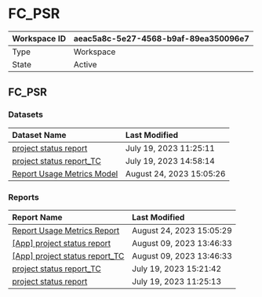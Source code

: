 



# FC_PSR

|Workspace ID|aeac5a8c-5e27-4568-b9af-89ea350096e7|
| :--- | :--- |
|Type|Workspace|
|State|Active|

## FC_PSR

### Datasets

|Dataset Name|Last Modified|
| :--- | :--- |
|[project status report](../Datasets/project-status-report.md)|July 19, 2023 11:25:11|
|[project status report_TC](../Datasets/project-status-report_TC.md)|July 19, 2023 14:58:14|
|[Report Usage Metrics Model](../Datasets/Report-Usage-Metrics-Model.md)|August 24, 2023 15:05:26|

### Reports

|Report Name|Last Modified|
| :--- | :--- |
|[Report Usage Metrics Report](../Reports/Report-Usage-Metrics-Report.md)|August 24, 2023 15:05:29|
|[[App] project status report](../Reports/[App]-project-status-report.md)|August 09, 2023 13:46:33|
|[[App] project status report_TC](../Reports/[App]-project-status-report_TC.md)|August 09, 2023 13:46:33|
|[project status report_TC](../Reports/project-status-report_TC.md)|July 19, 2023 15:21:42|
|[project status report](../Reports/project-status-report.md)|July 19, 2023 11:25:13|
